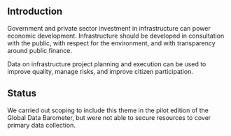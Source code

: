 

## Introduction

Government and private sector investment in infrastructure can power economic development. Infrastructure should be developed in consultation with the public, with respect for the environment, and with transparency around public finance.

Data on infrastructure project planning and execution can be used to improve quality, manage risks, and improve citizen participation.

## Status

We carried out scoping to include this theme in the pilot edition of the Global Data Barometer, but were not able to secure resources to cover primary data collection. 

